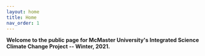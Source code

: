 ```yaml
---
layout: home
title: Home
nav_order: 1
---
```

<!--
<img src="https://github.com/scds/intro-github-pages/blob/master/assets/img/DASH-advert.png?raw=true" alt="Workshop Title Slide" width="600">
-->
**Welcome to the public page for McMaster University's Integrated Science Climate Change Project -- Winter, 2021.**
